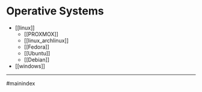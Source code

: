 # Operative Systems
- [[linux]]
	- [[PROXMOX]]
	- [[linux_archlinux]]
	- [[Fedora]]
	- [[Ubuntu]]
	- [[Debian]]
- [[windows]]
- - - 
#mainindex 